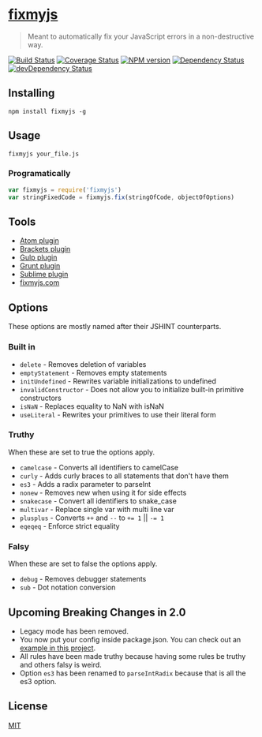 # [fixmyjs](https://fixmyjs.com)

> Meant to automatically fix your JavaScript errors in a non-destructive way.

[![Build Status](https://secure.travis-ci.org/jshint/fixmyjs.svg)](http://travis-ci.org/jshint/fixmyjs)
[![Coverage Status](https://img.shields.io/coveralls/jshint/fixmyjs.svg)](https://coveralls.io/r/jshint/fixmyjs)
[![NPM version](https://badge.fury.io/js/fixmyjs.svg)](http://badge.fury.io/js/fixmyjs)
[![Dependency Status](https://david-dm.org/jshint/fixmyjs.svg)](https://david-dm.org/jshint/fixmyjs)
[![devDependency Status](https://david-dm.org/jshint/fixmyjs/dev-status.svg)](https://david-dm.org/jshint/fixmyjs#info=devDependencies)

## Installing

```
npm install fixmyjs -g
```

## Usage

```
fixmyjs your_file.js
```

### Programatically

```js
var fixmyjs = require('fixmyjs')
var stringFixedCode = fixmyjs.fix(stringOfCode, objectOfOptions)
```


## Tools

- [Atom plugin](https://github.com/sindresorhus/atom-fixmyjs)
- [Brackets plugin](https://github.com/fyockm/brackets-fixmyjs)
- [Gulp plugin](https://github.com/kirjs/gulp-fixmyjs)
- [Grunt plugin](https://github.com/jonschlinkert/grunt-fixmyjs)
- [Sublime plugin](https://github.com/addyosmani/sublime-fixmyjs)
- [fixmyjs.com](http://fixmyjs.com)


## Options

These options are mostly named after their JSHINT counterparts.

### Built in

* `delete` - Removes deletion of variables
* `emptyStatement` - Removes empty statements
* `initUndefined` - Rewrites variable initializations to undefined
* `invalidConstructor` - Does not allow you to initialize built-in primitive constructors
* `isNaN` - Replaces equality to NaN with isNaN
* `useLiteral` - Rewrites your primitives to use their literal form

### Truthy

When these are set to true the options apply.

* `camelcase` - Converts all identifiers to camelCase
* `curly` - Adds curly braces to all statements that don't have them
* `es3` - Adds a radix parameter to parseInt
* `nonew` - Removes new when using it for side effects
* `snakecase` - Convert all identifiers to snake_case
* `multivar` - Replace single var with multi line var
* `plusplus` - Converts `++` and `--` to `+= 1` || `-= 1`
* `eqeqeq` - Enforce strict equality

### Falsy

When these are set to false the options apply.

* `debug` - Removes debugger statements
* `sub` - Dot notation conversion


## Upcoming Breaking Changes in 2.0

* Legacy mode has been removed.
* You now put your config inside package.json. You can check out an [example in this project](https://github.com/jshint/fixmyjs/blob/v2.0/package.json#L62).
* All rules have been made truthy because having some rules be truthy and others falsy is weird.
* Option `es3` has been renamed to `parseIntRadix` because that is all the es3 option.


## License

[MIT](https://github.com/jshint/fixmyjs/blob/master/LICENSE)
